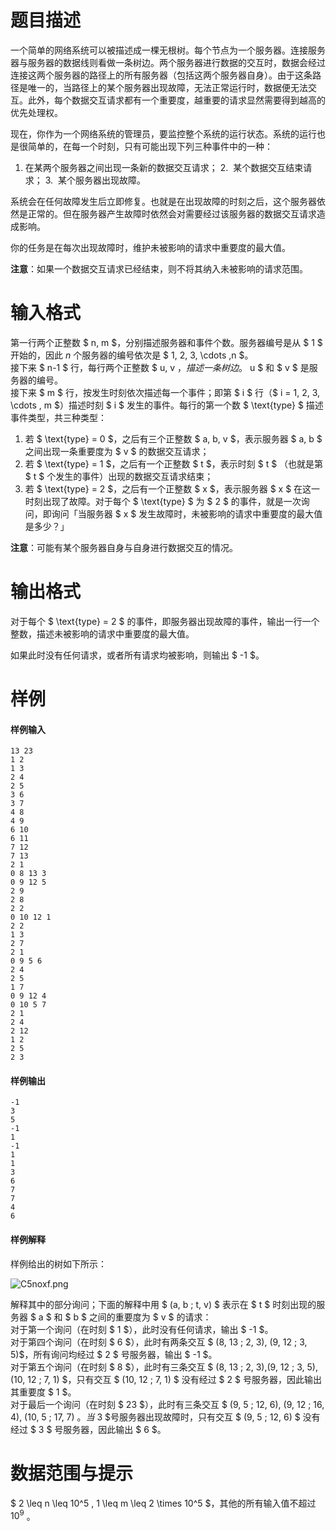 
# 题目描述

一个简单的网络系统可以被描述成一棵无根树。每个节点为一个服务器。连接服务器与服务器的数据线则看做一条树边。两个服务器进行数据的交互时，数据会经过连接这两个服务器的路径上的所有服务器（包括这两个服务器自身）。由于这条路径是唯一的，当路径上的某个服务器出现故障，无法正常运行时，数据便无法交互。此外，每个数据交互请求都有一个重要度，越重要的请求显然需要得到越高的优先处理权。

现在，你作为一个网络系统的管理员，要监控整个系统的运行状态。系统的运行也是很简单的，在每一个时刻，只有可能出现下列三种事件中的一种：

1.  在某两个服务器之间出现一条新的数据交互请求；
2.  某个数据交互结束请求；
3.  某个服务器出现故障。

系统会在任何故障发生后立即修复。也就是在出现故障的时刻之后，这个服务器依然是正常的。但在服务器产生故障时依然会对需要经过该服务器的数据交互请求造成影响。

你的任务是在每次出现故障时，维护未被影响的请求中重要度的最大值。

**注意**：如果一个数据交互请求已经结束，则不将其纳入未被影响的请求范围。

# 输入格式

第一行两个正整数 $ n, m $，分别描述服务器和事件个数。服务器编号是从 $ 1 $ 开始的，因此 $n$ 个服务器的编号依次是 $ 1, 2, 3, \cdots ,n $。  
接下来 $ n-1 $ 行，每行两个正整数 $ u, v $，描述一条树边。$ u $ 和 $ v $ 是服务器的编号。  
接下来 $ m $ 行，按发生时刻依次描述每一个事件；即第 $ i $ 行（$ i = 1, 2, 3, \cdots , m $）描述时刻 $ i $ 发生的事件。每行的第一个数 $ \text{type} $ 描述事件类型，共三种类型：  
1. 若 $ \text{type} = 0 $，之后有三个正整数 $ a, b, v $，表示服务器 $ a, b $ 之间出现一条重要度为 $ v $ 的数据交互请求；
2. 若 $ \text{type} = 1 $，之后有一个正整数 $ t $，表示时刻 $ t $ （也就是第 $ t $ 个发生的事件）出现的数据交互请求结束；
3. 若 $ \text{type} = 2 $，之后有一个正整数 $ x $，表示服务器 $ x $ 在这一时刻出现了故障。对于每个 $ \text{type} $ 为 $ 2 $ 的事件，就是一次询问，即询问「当服务器 $ x $ 发生故障时，未被影响的请求中重要度的最大值是多少？」  

**注意**：可能有某个服务器自身与自身进行数据交互的情况。

# 输出格式

对于每个 $ \text{type} = 2 $ 的事件，即服务器出现故障的事件，输出一行一个整数，描述未被影响的请求中重要度的最大值。

如果此时没有任何请求，或者所有请求均被影响，则输出 $ -1 $。

# 样例

#### 样例输入
```plain
13 23 
1 2 
1 3 
2 4 
2 5 
3 6 
3 7 
4 8 
4 9 
6 10 
6 11 
7 12 
7 13 
2 1 
0 8 13 3 
0 9 12 5 
2 9 
2 8 
2 2 
0 10 12 1 
2 2 
1 3 
2 7 
2 1 
0 9 5 6 
2 4 
2 5 
1 7 
0 9 12 4 
0 10 5 7 
2 1 
2 4 
2 12 
1 2 
2 5 
2 3
```

#### 样例输出
```plain
-1 
3 
5 
-1 
1 
-1 
1 
1 
3 
6 
7 
7 
4 
6
```

#### 样例解释
样例给出的树如下所示：

![C5noxf.png](source/loj/2049/img/aHR0cHM6Ly9zMS5heDF4LmNvbS8yMDE4LzA1LzI5L0M1bm94Zi5wbmc=.png)

解释其中的部分询问；下面的解释中用 $ (a, b ; t, v) $ 表示在 $ t $ 时刻出现的服务器 $ a $ 和 $ b $ 之间的重要度为 $ v $ 的请求：  
对于第一个询问（在时刻 $ 1 $），此时没有任何请求，输出 $ -1 $。  
对于第四个询问（在时刻 $ 6 $），此时有两条交互 $ (8, 13 ; 2, 3), (9, 12 ; 3, 5)$，所有询问均经过 $ 2 $ 号服务器，输出 $ -1 $。  
对于第五个询问（在时刻 $ 8 $），此时有三条交互 $ (8, 13 ; 2, 3),(9, 12 ; 3, 5), (10, 12 ; 7, 1) $，只有交互 $ (10, 12 ; 7, 1) $ 没有经过 $ 2 $ 号服务器，因此输出其重要度 $ 1 $。  
对于最后一个询问（在时刻 $ 23 $），此时有三条交互 $ (9, 5 ; 12, 6), (9, 12 ; 16, 4), (10, 5 ; 17, 7) $。当$ 3 $号服务器出现故障时，只有交互 $ (9, 5 ; 12, 6) $ 没有经过 $ 3 $ 号服务器，因此输出 $ 6 $。

# 数据范围与提示

$ 2 \leq n \leq 10^5 , 1 \leq m \leq 2 \times 10^5 $，其他的所有输入值不超过 $10^9$ 。


